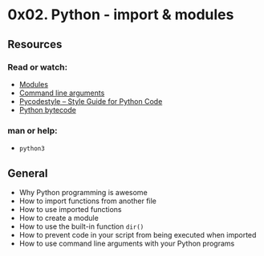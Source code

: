 # 0x02. Python - import & modules
## Resources
### Read or watch:
* [Modules](https://docs.python.org/3/tutorial/modules.html)
* [Command line arguments](https://docs.python.org/3/tutorial/stdlib.html#command-line-arguments)
* [Pycodestyle – Style Guide for Python Code](https://www.pypi.org/project/pycodestyle/)
* [Python bytecode](https://docs.python.org/3.4/library/dis.html)
### man or help:
* `python3`
## General
* Why Python programming is awesome
* How to import functions from another file
* How to use imported functions
* How to create a module
* How to use the built-in function `dir()`
* How to prevent code in your script from being executed when imported
* How to use command line arguments with your Python programs
